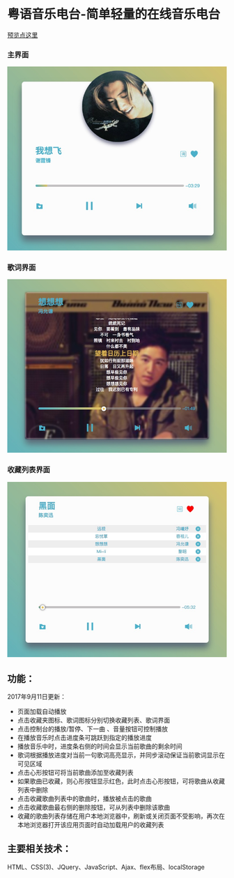 # 粤语音乐电台-简单轻量的在线音乐电台

[预览点这里](https://yangzhiyang.github.io/My-music/)
### 主界面
![](image/091101.png)
### 歌词界面
![](image/091102.png)
### 收藏列表界面
![](image/091103.png)

## 功能：
2017年9月11日更新：
- 页面加载自动播放
- 点击收藏夹图标、歌词图标分别切换收藏列表、歌词界面
- 点击控制台的播放/暂停、下一曲 、音量按钮可控制播放
- 在播放音乐时点击进度条可跳跃到指定的播放进度
- 播放音乐中时，进度条右侧的时间会显示当前歌曲的剩余时间
- 歌词根据播放进度对当前一句歌词高亮显示，并同步滚动保证当前歌词显示在可见区域
- 点击心形按钮可将当前歌曲添加至收藏列表
- 如果歌曲已收藏，则心形按钮显示红色，此时点击心形按钮，可将歌曲从收藏列表中删除
- 点击收藏歌曲列表中的歌曲时，播放被点击的歌曲
- 点击收藏歌曲最右侧的删除按钮，可从列表中删除该歌曲
- 收藏的歌曲列表存储在用户本地浏览器中，刷新或关闭页面不受影响，再次在本地浏览器打开该应用页面时自动加载用户的收藏列表

## 主要相关技术：
HTML、CSS(3)、JQuery、JavaScript、Ajax、flex布局、localStorage